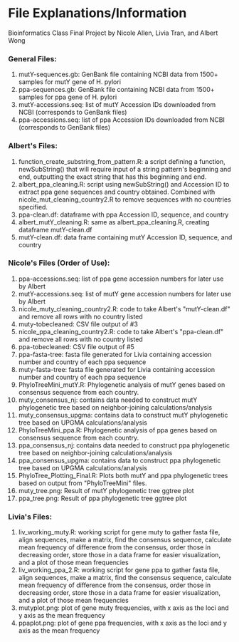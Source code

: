 # File Explanations/Information
Bioinformatics Class Final Project by Nicole Allen, Livia Tran, and Albert Wong

### General Files:
1. mutY-sequences.gb: GenBank file containing NCBI data from 1500+ samples for mutY gene of H. pylori
2. ppa-sequences.gb: GenBank file containing NCBI data from 1500+ samples for ppa gene of H. pylori
3. mutY-accessions.seq: list of mutY Accession IDs downloaded from NCBI (corresponds to GenBank files)
4. ppa-accessions.seq: list of ppa Accession IDs downloaded from NCBI (corresponds to GenBank files)

### Albert's Files:
1. function_create_substring_from_pattern.R: a script defining a function, newSubString() that will require input of a string pattern's beginning and end, outputting the exact string that has this beginning and end.
2. albert_ppa_cleaning.R: script using newSubString() and Accession ID to extract ppa gene sequences and country obtained. Combined with nicole_mut_cleaning_country2.R to remove sequences with no countries specified. 
3. ppa-clean.df: dataframe with ppa Accession ID, sequence, and country
4. albert_mutY_cleaning.R: same as albert_ppa_cleaning.R, creating dataframe mutY-clean.df
5. mutY-clean.df: data frame containing mutY Accession ID, sequence, and country

### Nicole's Files (Order of Use):
1. ppa-accessions.seq: list of ppa gene accession numbers for later use by Albert
2. mutY-accessions.seq: list of mutY gene accession numbers for later use by Albert
3. nicole_muty_cleaning_country2.R: code to take Albert's "mutY-clean.df" and remove all rows with no country listed
4. muty-tobecleaned: CSV file output of #3
5. nicole_ppa_cleaning_country2.R: code to take Albert's "ppa-clean.df" and remove all rows with no country listed
6. ppa-tobecleaned: CSV file output of #5
7. ppa-fasta-tree: fasta file generated for Livia containing accession number and country of each ppa sequence
8. muty-fasta-tree: fasta file generated for Livia containing accession number and country of each ppa sequence
9. PhyloTreeMini_mutY.R: Phylogenetic analysis of mutY genes based on consensus sequence from each country.
10. muty_consensus_nj: contains data needed to construct mutY phylogenetic tree based on neighbor-joining calculations/analysis
11. muty_consensus_upgma: contains data to construct mutY phylogenetic tree based on UPGMA calculations/analysis
12. PhyloTreeMini_ppa.R: Phylogenetic analysis of ppa genes based on consensus sequence from each country.
13. ppa_consensus_nj: contains data needed to construct ppa phylogenetic tree based on neighbor-joining calculations/analysis
14. ppa_consensus_upgma: contains data to construct ppa phylogenetic tree based on UPGMA calculations/analysis
15. PhyloTree_Plotting_Final.R: Plots both mutY and ppa phylogenetic trees based on output from "PhyloTreeMini" files.
16. muty_tree.png: Result of mutY phylogenetic tree ggtree plot
17. ppa_tree.png: Result of ppa phylogenetic tree ggtree plot

### Livia's Files:
1. liv_working_muty.R: working script for gene muty to gather fasta file, align sequences, make a
matrix, find the consensus sequence, calculate mean frequency of difference from the consensus, order
those in decreasing order, store those in a data frame for easier visualization, and a plot of 
those mean frequencies
2. liv_working_ppa_2.R: working script for gene ppa to gather fasta file, align sequences, make a
matrix, find the consensus sequence, calculate mean frequency of difference from the consensus, order
those in decreasing order, store those in a data frame for easier visualization, and a plot of 
those mean frequencies
3. mutyplot.png: plot of gene muty frequencies, with x axis as the loci and y axis as the mean frequency
4. ppaplot.png: plot of gene ppa frequencies, with x axis as the loci and y axis as the mean frequency

